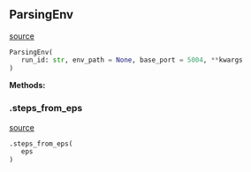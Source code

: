 #


## ParsingEnv
[source](/home/mchivuku/projects/embodied_pipeline/benchmark_experiments/src/simulation/env_wrapper/parsing_env_wrapper.py/#L13)
```python 
ParsingEnv(
   run_id: str, env_path = None, base_port = 5004, **kwargs
)
```




**Methods:**


### .steps_from_eps
[source](/home/mchivuku/projects/embodied_pipeline/benchmark_experiments/src/simulation/env_wrapper/parsing_env_wrapper.py/#L18)
```python
.steps_from_eps(
   eps
)
```

